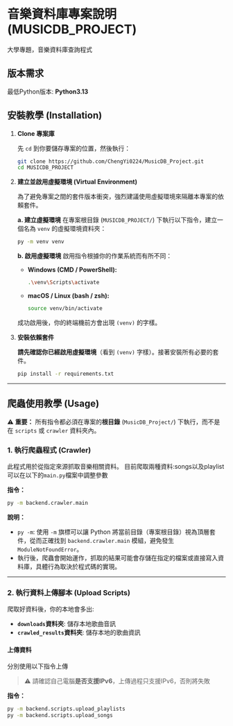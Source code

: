 # 音樂資料庫專案說明 (MUSICDB_PROJECT)

大學專題，音樂資料庫查詢程式


## 版本需求
最低Python版本: **Python3.13**

## 安裝教學 (Installation)

1.  **Clone 專案庫**

    先 `cd` 到你要儲存專案的位置，然後執行：
    ```bash
    git clone https://github.com/ChengYi0224/MusicDB_Project.git
    cd MUSICDB_PROJECT
    ```

2.  **建立並啟用虛擬環境 (Virtual Environment)**

    為了避免專案之間的套件版本衝突，強烈建議使用虛擬環境來隔離本專案的依賴套件。

    **a. 建立虛擬環境**
    在專案根目錄 (`MUSICDB_PROJECT/`) 下執行以下指令，建立一個名為 `venv` 的虛擬環境資料夾：
    ```bash
    py -m venv venv
    ```
    
    **b. 啟用虛擬環境**
    啟用指令根據你的作業系統而有所不同：

    * **Windows (CMD / PowerShell):**
        ```bash
        .\venv\Scripts\activate
        ```

    * **macOS / Linux (bash / zsh):**
        ```bash
        source venv/bin/activate
        ```
    成功啟用後，你的終端機前方會出現 `(venv)` 的字樣。

3.  **安裝依賴套件**

    **請先確認你已經啟用虛擬環境**（看到 `(venv)` 字樣）。接著安裝所有必要的套件。
    ```bash
    pip install -r requirements.txt
    ```

---

## 爬蟲使用教學 (Usage)

⚠️ **重要：** 所有指令都必須在專案的**根目錄** (`MusicDB_Project/`) 下執行，而不是在 `scripts` 或 `crawler` 資料夾內。

### 1. 執行爬蟲程式 (Crawler)

此程式用於從指定來源抓取音樂相關資料。
目前爬取兩種資料:songs以及playlist
可以在以下的`main.py`檔案中調整參數

**指令：**
```bash
py -m backend.crawler.main
```

**說明：**
* `py -m`: 使用 `-m` 旗標可以讓 Python 將當前目錄（專案根目錄）視為頂層套件，從而正確找到 `backend.crawler.main` 模組，避免發生 `ModuleNotFoundError`。
* 執行後，爬蟲會開始運作，抓取的結果可能會存儲在指定的檔案或直接寫入資料庫，具體行為取決於程式碼的實現。

---

### 2. 執行資料上傳腳本 (Upload Scripts)

爬取好資料後，你的本地會多出:
- **`downloads`資料夾**: 儲存本地歌曲音訊
- **`crawled_results`資料夾**: 儲存本地的歌曲資訊

#### 上傳資料

分別使用以下指令上傳
> ⚠️ 請確認自己電腦**是否支援IPv6**，上傳過程只支援IPv6，否則將失敗

**指令：**
```bash
py -m backend.scripts.upload_playlists
py -m backend.scripts.upload_songs
```